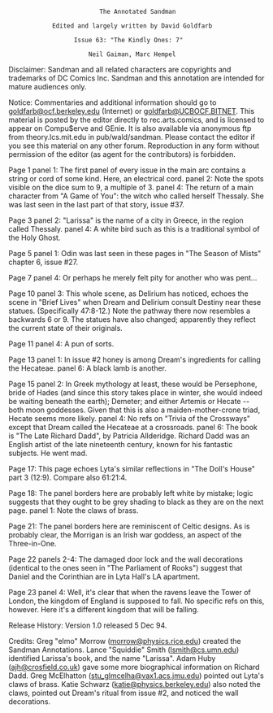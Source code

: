                              The Annotated Sandman

                Edited and largely written by David Goldfarb

                      Issue 63: "The Kindly Ones: 7"

                          Neil Gaiman, Marc Hempel

Disclaimer:  Sandman and all related characters are copyrights and trademarks
of DC Comics Inc.  Sandman and this annotation are intended for mature
audiences only.

Notice:  Commentaries and additional information should go to
goldfarb@ocf.berkeley.edu (Internet) or goldfarb@UCBOCF.BITNET.  This material
is posted by the editor directly to rec.arts.comics, and is licensed
to appear on Compu$erve and GEnie.  It is also available via anonymous ftp
from theory.lcs.mit.edu in pub/wald/sandman.  Please contact the editor if you
see this material on any other forum.  Reproduction in any form without
permission of the editor (as agent for the contributors) is forbidden.

Page 1 panel 1: The first panel of every issue in the main arc contains a
string or cord of some kind. Here, an electrical cord.
       panel 2: Note the spots visible on the dice sum to 9, a multiple of 3.
       panel 4: The return of a main character from "A Game of You": the
witch who called herself Thessaly. She was last seen in the last part of
that story, issue #37.

Page 3 panel 2: "Larissa" is the name of a city in Greece, in the region
called Thessaly.
       panel 4: A white bird such as this is a traditional symbol of the
Holy Ghost.

Page 5 panel 1: Odin was last seen in these pages in "The Season of Mists"
chapter 6, issue #27.

Page 7 panel 4: Or perhaps he merely felt pity for another who was pent...

Page 10 panel 3: This whole scene, as Delirium has noticed, echoes the scene
in "Brief Lives" when Dream and Delirium consult Destiny near these statues.
(Specifically 47:8-12.) Note the pathway there now resembles a backwards
6 or 9. The statues have also changed; apparently they reflect the current
state of their originals.

Page 11 panel 4: A pun of sorts.

Page 13 panel 1: In issue #2 honey is among Dream's ingredients for calling
the Hecateae.
	panel 6: A black lamb is another.

Page 15 panel 2: In Greek mythology at least, these would be Persephone, bride
of Hades (and since this story takes place in winter, she would indeed be
waiting beneath the earth); Demeter; and either Artemis or Hecate -- both
moon goddesses. Given that this is also a maiden-mother-crone triad, Hecate
seems more likely.
        panel 4: No refs on "Trivia of the Crossways" except that Dream called
the Hecateae at a crossroads.
        panel 6: The book is "The Late Richard Dadd", by Patricia Allderidge.
Richard Dadd was an English artist of the late nineteenth century, known
for his fantastic subjects. He went mad.

Page 17: This page echoes Lyta's similar reflections in "The Doll's House"
part 3 (12:9). Compare also 61:21:4.

Page 18: The panel borders here are probably left white by mistake; logic 
suggests that they ought to be grey shading to black as they are on the next
page.
         panel 1: Note the claws of brass.

Page 21: The panel borders here are reminiscent of Celtic designs. As is
probably clear, the Morrigan is an Irish war goddess, an aspect of the 
Three-in-One.

Page 22 panels 2-4: The damaged door lock and the wall decorations (identical
to the ones seen in "The Parliament of Rooks") suggest that Daniel and the
Corinthian are in Lyta Hall's LA apartment.

Page 23 panel 4: Well, it's clear that when the ravens leave the Tower of
London, the kingdom of England is supposed to fall. No specific refs on this,
however. Here it's a different kingdom that will be falling.

Release History:
Version 1.0 released 5 Dec 94.

Credits:
	Greg "elmo" Morrow (morrow@physics.rice.edu) created the Sandman
Annotations.
	Lance "Squiddie" Smith (lsmith@cs.umn.edu) identified Larissa's book,
and the name "Larissa".
	Adam Huby (ajh@crosfield.co.uk) gave some more biographical information
on Richard Dadd.
	Greg McElhatton (stu_glmcelha@vax1.acs.jmu.edu) pointed out Lyta's
claws of brass.
	Katie Schwarz (katie@physics.berkeley.edu) also noted the claws,
pointed out Dream's ritual from issue #2, and noticed the wall decorations.

